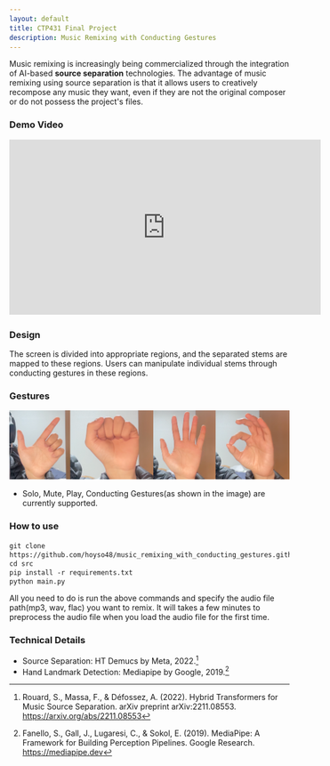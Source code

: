 ```yaml
---
layout: default
title: CTP431 Final Project
description: Music Remixing with Conducting Gestures
---
```


Music remixing is increasingly being commercialized through the integration of AI-based **source separation** technologies. The advantage of music remixing using source separation is that it allows users to creatively recompose any music they want, even if they are not the original composer or do not possess the project's files.

### Demo Video

<iframe 
    width="560" 
    height="315" 
    src="https://www.youtube-nocookie.com/embed/GxLz06DpePw" 
    frameborder="0" 
    allow="accelerometer; autoplay; clipboard-write; encrypted-media; gyroscope; picture-in-picture" 
    allowfullscreen>
</iframe>

### Design

The screen is divided into appropriate regions, and the separated stems are mapped to these regions. Users can manipulate individual stems through conducting gestures in these regions.

### Gestures

![Gestures](assets/css/images/gestures.png)

- Solo, Mute, Play, Conducting Gestures(as shown in the image) are currently supported.

### How to use

```
git clone https://github.com/hoyso48/music_remixing_with_conducting_gestures.github.io.git
cd src
pip install -r requirements.txt
python main.py
```

All you need to do is run the above commands and specify the audio file path(mp3, wav, flac) you want to remix. It will takes a few minutes to preprocess the audio file when you load the audio file for the first time.

### Technical Details

*   Source Separation: HT Demucs by Meta, 2022.[^1]
*   Hand Landmark Detection: Mediapipe by Google, 2019.[^2]

[^1]: Rouard, S., Massa, F., & Défossez, A. (2022). Hybrid Transformers for Music Source Separation. arXiv preprint arXiv:2211.08553. https://arxiv.org/abs/2211.08553

[^2]: Fanello, S., Gall, J., Lugaresi, C., & Sokol, E. (2019). MediaPipe: A Framework for Building Perception Pipelines. Google Research. https://mediapipe.dev
